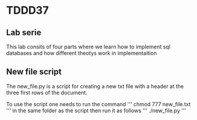 # TDDD37

## Lab serie

This lab consits of four parts where we learn how to implement sql
databases and how different theotys work in implementaition

## New file script

The new_file.py is a script for creating a new txt file with a header at the three first rows of the document.

To use the script one needs to run the command
'''
chmod 777 new_file.txt
'''
in the same folder as the script then run it as follows
'''
./new_file.py
'''